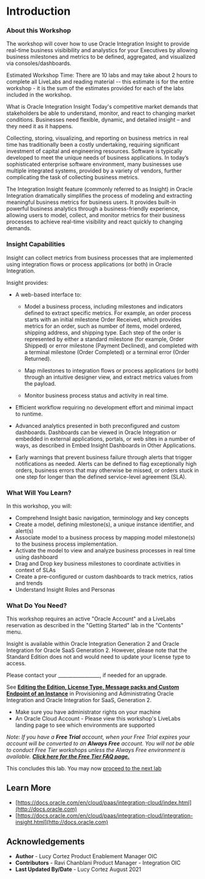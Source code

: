 # Introduction 

### About this Workshop

The workshop will cover how to use Oracle Integration Insight to provide real-time business visibibility and analystics for your Executives by allowing business milestones and metrics to be defined, aggregated, and visualized via consoles/dashboards. 

Estimated Workshop Time: There are 10 labs and may take about 2 hours to complete all LiveLabs and reading material -- this estimate is for the entire workshop - it is the sum of the estimates provided for each of the labs included in the workshop.

What is Oracle Integration Insight
Today's competitive market demands that stakeholders be able to understand, monitor, and react to changing market conditions. Businesses need flexible, dynamic, and detailed insight – and they need it as it happens.

Collecting, storing, visualizing, and reporting on business metrics in real time has traditionally been a costly undertaking, requiring significant investment of capital and engineering resources. Software is typically developed to meet the unique needs of business applications. In today’s sophisticated enterprise software environment, many businesses use multiple integrated systems, provided by a variety of vendors, further complicating the task of collecting business metrics.

The Integration Insight feature (commonly referred to as Insight) in Oracle Integration dramatically simplifies the process of modeling and extracting meaningful business metrics for business users. It provides built-in powerful business analytics through a business-friendly experience, allowing users to model, collect, and monitor metrics for their business processes to achieve real-time visibility and react quickly to changing demands.

### Insight Capabilities
Insight can collect metrics from business processes that are implemented using integration flows or process applications (or both) in Oracle Integration.

 Insight provides:

* A web-based interface to:

    * Model a business process, including milestones and indicators defined to extract specific metrics. For example, an order process starts with an initial milestone Order Received, which provides metrics for an order, such as number of items, model ordered, shipping address, and shipping type. Each step of the order is represented by either a standard milestone (for example, Order Shipped) or error milestone (Payment Declined), and completed with a terminal milestone (Order Completed) or a terminal error (Order Returned).

    * Map milestones to integration flows or process applications (or both) through an intuitive designer view, and extract metrics values from the payload.

    * Monitor business process status and activity in real time.

* Efficient workflow requiring no development effort and minimal impact to runtime.

* Advanced analytics presented in both preconfigured and custom dashboards. Dashboards can be viewed in Oracle Integration or embedded in external applications, portals, or web sites in a number of ways, as described in Embed Insight Dashboards in Other Applications.

* Early warnings that prevent business failure through alerts that trigger notifications as needed. Alerts can be defined to flag exceptionally high orders, business errors that may otherwise be missed, or orders stuck in one step for longer than the defined service-level agreement (SLA).

### What Will You Learn?

In this workshop, you will:
* Comprehend Insight basic navigation, terminology and key concepts
* Create a model, defining milestone(s), a unique instance identifier, and alert(s)
* Associate model to a business process by mapping model milestone(s) to the business process implementation.
* Activate the model to view and analyze business processes in real time using dashboard
* Drag and Drop key business milestones to coordinate activities in context of SLAs
* Create a pre-configured or custom dashboards to track metrics, ratios and trends
* Understand Insight Roles and Personas

### What Do You Need?

This workshop requires an active "Oracle Account" and a LiveLabs reservation as described in the "Getting Started" lab in the "Contents" menu.

Insight is available within Oracle Integration Generation 2 and Oracle Integration for Oracle SaaS Generation 2. However, please note that the Standard Edition does not and would need to update your license type to access. 

Please contact your _________________, if needed for an upgrade.

See **[Editing the Edition, License Type, Message packs and Custom Endpoint of an Instance](https://docs.oracle.com/en/cloud/paas/integration-cloud/oracle-integration-oci/editing-edition-license-type-and-message-packs-instance.html)** in Provisioning and Administrating Oracle Integration and Oracle Integration for SaaS, Generation 2.

* Make sure you have administrator rights on your machine
* An Oracle Cloud Account - Please view this workshop's LiveLabs landing page to see which environments are supported


*Note: If you have a **Free Trial** account, when your Free Trial expires your account will be converted to an **Always Free** account. You will not be able to conduct Free Tier workshops unless the Always Free environment is available. **[Click here for the Free Tier FAQ page.](https://www.oracle.com/cloud/free/faq.html)***

This concludes this lab. You may now [proceed to the next lab](#next)


## Learn More

* [https://docs.oracle.com/en/cloud/paas/integration-cloud/index.html](http://docs.oracle.com)
* [https://docs.oracle.com/en/cloud/paas/integration-cloud/integration-insight.html](http://docs.oracle.com)

## Acknowledgements
* **Author** - Lucy Cortez Product Enablement Manager OIC
* **Contributors** - Ravi Chanblani Product Manager - Integration OIC 
* **Last Updated By/Date** - Lucy Cortez August 2021
